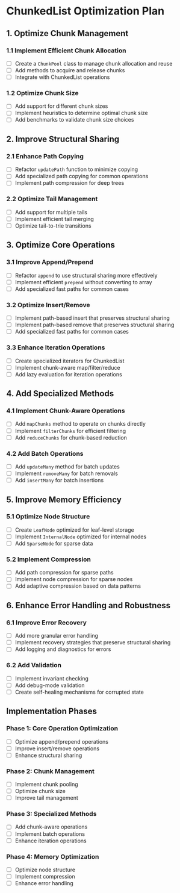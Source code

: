 # ChunkedList Optimization Plan

## 1. Optimize Chunk Management

### 1.1 Implement Efficient Chunk Allocation
- [ ] Create a `ChunkPool` class to manage chunk allocation and reuse
- [ ] Add methods to acquire and release chunks
- [ ] Integrate with ChunkedList operations

### 1.2 Optimize Chunk Size
- [ ] Add support for different chunk sizes
- [ ] Implement heuristics to determine optimal chunk size
- [ ] Add benchmarks to validate chunk size choices

## 2. Improve Structural Sharing

### 2.1 Enhance Path Copying
- [ ] Refactor `updatePath` function to minimize copying
- [ ] Add specialized path copying for common operations
- [ ] Implement path compression for deep trees

### 2.2 Optimize Tail Management
- [ ] Add support for multiple tails
- [ ] Implement efficient tail merging
- [ ] Optimize tail-to-trie transitions

## 3. Optimize Core Operations

### 3.1 Improve Append/Prepend
- [ ] Refactor `append` to use structural sharing more effectively
- [ ] Implement efficient `prepend` without converting to array
- [ ] Add specialized fast paths for common cases

### 3.2 Optimize Insert/Remove
- [ ] Implement path-based insert that preserves structural sharing
- [ ] Implement path-based remove that preserves structural sharing
- [ ] Add specialized fast paths for common cases

### 3.3 Enhance Iteration Operations
- [ ] Create specialized iterators for ChunkedList
- [ ] Implement chunk-aware map/filter/reduce
- [ ] Add lazy evaluation for iteration operations

## 4. Add Specialized Methods

### 4.1 Implement Chunk-Aware Operations
- [ ] Add `mapChunks` method to operate on chunks directly
- [ ] Implement `filterChunks` for efficient filtering
- [ ] Add `reduceChunks` for chunk-based reduction

### 4.2 Add Batch Operations
- [ ] Add `updateMany` method for batch updates
- [ ] Implement `removeMany` for batch removals
- [ ] Add `insertMany` for batch insertions

## 5. Improve Memory Efficiency

### 5.1 Optimize Node Structure
- [ ] Create `LeafNode` optimized for leaf-level storage
- [ ] Implement `InternalNode` optimized for internal nodes
- [ ] Add `SparseNode` for sparse data

### 5.2 Implement Compression
- [ ] Add path compression for sparse paths
- [ ] Implement node compression for sparse nodes
- [ ] Add adaptive compression based on data patterns

## 6. Enhance Error Handling and Robustness

### 6.1 Improve Error Recovery
- [ ] Add more granular error handling
- [ ] Implement recovery strategies that preserve structural sharing
- [ ] Add logging and diagnostics for errors

### 6.2 Add Validation
- [ ] Implement invariant checking
- [ ] Add debug-mode validation
- [ ] Create self-healing mechanisms for corrupted state

## Implementation Phases

### Phase 1: Core Operation Optimization
- [ ] Optimize append/prepend operations
- [ ] Improve insert/remove operations
- [ ] Enhance structural sharing

### Phase 2: Chunk Management
- [ ] Implement chunk pooling
- [ ] Optimize chunk size
- [ ] Improve tail management

### Phase 3: Specialized Methods
- [ ] Add chunk-aware operations
- [ ] Implement batch operations
- [ ] Enhance iteration operations

### Phase 4: Memory Optimization
- [ ] Optimize node structure
- [ ] Implement compression
- [ ] Enhance error handling
